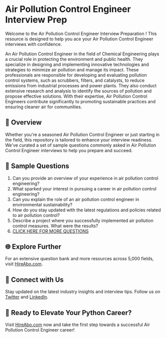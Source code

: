 # Air Pollution Control Engineer Interview Prep

Welcome to the Air Pollution Control Engineer Interview Preparation ! This resource is designed to help you ace your Air Pollution Control Engineer interviews with confidence.

An Air Pollution Control Engineer in the field of Chemical Engineering plays a crucial role in protecting the environment and public health. They specialize in designing and implementing innovative technologies and strategies to minimize air pollution and manage its impact. These professionals are responsible for developing and evaluating pollution control systems, such as scrubbers, filters, and catalysts, to reduce emissions from industrial processes and power plants. They also conduct extensive research and analysis to identify the sources of pollution and propose effective solutions. With their expertise, Air Pollution Control Engineers contribute significantly to promoting sustainable practices and ensuring cleaner air for communities.

## 🚀 Overview

Whether you're a seasoned Air Pollution Control Engineer or just starting in the field, this repository is tailored to enhance your interview readiness. We've curated a set of sample questions commonly asked in Air Pollution Control Engineer interviews to help you prepare and succeed.

## 📝 Sample Questions

1. Can you provide an overview of your experience in air pollution control engineering?
2. What sparked your interest in pursuing a career in air pollution control engineering?
3. Can you explain the role of an air pollution control engineer in environmental sustainability?
4. How do you stay updated with the latest regulations and policies related to air pollution control?
5. Describe a project where you successfully implemented air pollution control measures. What were the results?
6. [CLICK HERE FOR MORE QUESTIONS](https://hireabo.com/job/3_4_49/Air%20Pollution%20Control%20Engineer)

## 🌐 Explore Further

For an extensive question bank and more resources across 5,000 fields, visit [HireAbo.com](https://www.hireabo.com).

## 📱 Connect with Us

Stay updated on the latest industry insights and interview tips. Follow us on [Twitter](https://twitter.com/hireabo) and [LinkedIn](https://www.linkedin.com/in/hire-abo-3609972a8/).

## 🚀 Ready to Elevate Your Python Career?

Visit [HireAbo.com](https://www.hireabo.com) now and take the first step towards a successful Air Pollution Control Engineer career!